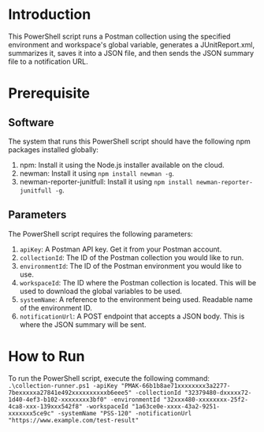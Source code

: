 # Introduction

This PowerShell script runs a Postman collection using the specified environment and workspace's global variable, generates a JUnitReport.xml, summarizes it, saves it into a JSON file, and then sends the JSON summary file to a notification URL.

# Prerequisite

## Software

The system that runs this PowerShell script should have the following npm packages installed globally:
1. npm: Install it using the Node.js installer available on the cloud.
2. newman: Install it using `npm install newman -g`.
3. newman-reporter-junitfull: Install it using `npm install newman-reporter-junitfull -g`.

## Parameters

The PowerShell script requires the following parameters:

1. `apiKey`: A Postman API key. Get it from your Postman account.
2. `collectionId`: The ID of the Postman collection you would like to run.
3. `environmentId`: The ID of the Postman environment you would like to use.
4. `workspaceId`: The ID where the Postman collection is located. This will be used to download the global variables to be used.
5. `systemName`: A reference to the environment being used. Readable name of the environment ID.
6. `notificationUrl`: A POST endpoint that accepts a JSON body. This is where the JSON summary will be sent.

# How to Run

To run the PowerShell script, execute the following command:
`.\collection-runner.ps1 -apiKey "PMAK-66b1b8ae71xxxxxxxx3a2277-7bexxxxxa27841e492xxxxxxxxxxb6eee5" -collectionId "32379480-dxxxxx72-1d40-4ef3-b102-xxxxxxxx3bf0" -environmentId "32xxx480-xxxxxxxx-25f2-4ca8-xxx-139xxx542f8" -workspaceId "1a63ce0e-xxxx-43a2-9251-xxxxxxx5ce9c" -systemName "PSS-120" -notificationUrl "https://www.example.com/test-result"`